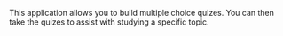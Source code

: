 This application allows you to build multiple choice quizes.  You can then take the quizes to assist with studying a specific topic.